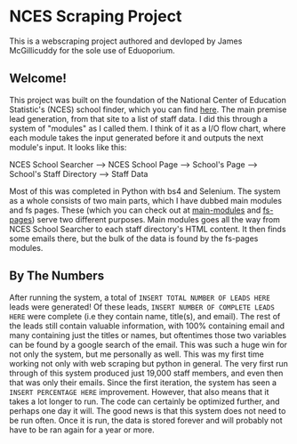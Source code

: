 # NCES Scraping Project

This is a webscraping project authored and devloped by James McGillicuddy for the sole use of Eduoporium.

## Welcome!
This project was built on the foundation of the National Center of Education Statistic's (NCES) school finder, which you can find [here](https://nces.ed.gov/ccd/schoolsearch/index.asp). The main premise lead generation, from that site to a list of staff data. I did this through a system of "modules" as I called them. I think of it as a I/O flow chart, where each module takes the input generated before it and outputs the next module's input. It looks like this:

NCES School Searcher --> NCES School Page --> School's Page --> School's Staff Directory --> Staff Data

Most of this was completed in Python with bs4 and Selenium. The system as a whole consists of two main parts, which I have dubbed main modules and fs pages. These (which you can check out at [main-modules](./main_modules/README.md) and [fs-pages](./fs_pages/README.md)) serve two different purposes. Main modules goes all the way from NCES School Searcher to each staff directory's HTML content. It then finds some emails there, but the bulk of the data is found by the fs-pages modules.

## By The Numbers

After running the system, a total of `INSERT TOTAL NUMBER OF LEADS HERE` leads were generated! Of these leads, `INSERT NUMBER OF COMPLETE LEADS HERE` were complete (i.e they contain name, title(s), and email). The rest of the leads still contain valuable information, with 100% containing email and many containing just the titles or names, but oftentimes those two variables can be found by a google search of the email. This was such a huge win for not only the system, but me personally as well. This was my first time working not only with web scraping but python in general. The very first run through of this system produced just 19,000 staff members, and even then that was only their emails. Since the first iteration, the system has seen a `INSERT PERCENTAGE HERE` improvement. However, that also means that it takes a lot longer to run. The code can certainly be optimized further, and perhaps one day it will. The good news is that this system does not need to be run often. Once it is run, the data is stored forever and will probably not have to be ran again for a year or more.